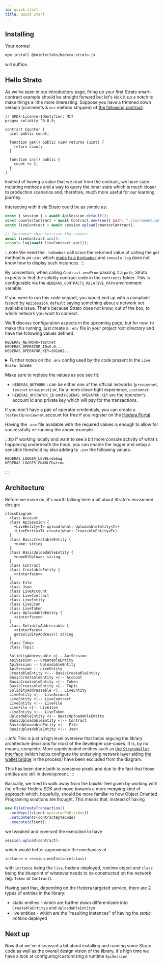 ```yaml
---
id: quick-start
title: Quick Start
---
```


## Installing

Your normal

```bash npm2yarn
npm install @buidlerlabs/hedera-strato-js
```

will suffice.

## Hello Strato

As we've seen in our introductory page, firing up your first Strato smart-contract example should be straight forward but let's kick it up a notch to make things a little more interesting. Suppose you have a trimmed down version (comments & `dec` method stripped) of [the following contract](https://solidity-by-example.org/first-app/):

```sol title="./increment.sol"
// SPDX-License-Identifier: MIT
pragma solidity ^0.8.9;

contract Counter {
  uint public count;

  function get() public view returns (uint) {
    return count;
  }

  function inc() public {
    count += 1;
  }
}
```

Instead of having a value that we read from the contract, we have state-mutating methods and a way to query the inner state which is much closer to production scenarios and, therefore, much more useful for our learning journey.

Interacting with it via Strato could be as simple as:

```js live=true containerKey=increment_from_path
const { session } = await ApiSession.default();
const counterContract = await Contract.newFrom({ path: "./increment.sol" });
const liveContract = await session.upload(counterContract);

// Increment then retrieve the counter
await liveContract.inc();
console.log(await liveContract.get());
```

:::note
We need the `.toNumber` call since the returned value of calling the `get` method is an `uint` which [maps to a `BigNumber`](https://mikemcl.github.io/bignumber.js/) and `console.log` does not know how to display such instances.
:::

By convention, when calling `Contract.newFrom` passing it a `path`, Strato expects to find the solidity contract code in the `contracts` folder. This is configurable via the `HEDERAS_CONTRACTS_RELATIVE_PATH` environment variable.

If you were to run this code snippet, you would end up with a complaint issued by `ApiSession.default` saying something about a network not available issue. That's because Strato does not know, out of the box, to which network you want to connect.

We'll discuss configuration aspects in the upcoming page, but for now, to make this running, just create a `.env` file in your project root directory and have the following values defined:

```
HEDERAS_NETWORK=testnet
HEDERAS_OPERATOR_ID=0.0...
HEDERAS_OPERATOR_KEY=302e02...
```

<details>
  <summary>Further notes on the <code>.env</code> config used by the code present in the <code>Live Editor</code> boxes</summary>
  Together with the above mentioned credentials, the following options have been overwritten/defined:

```
  HEDERAS_DEFAULT_CONTRACT_REQUESTS_RETURN_ONLY_RECEIPTS=false
  HEDERAS_DEFAULT_PAYMENT_FOR_CONTRACT_QUERY=1000000
  HEDERAS_LOGGER_LEVEL=debug
  HEDERAS_LOGGER_ENABLED=true
```

You can head over to [the config page](./configuration.md) for a detailed explanation of what these (along with other) settings translate to.

</details>

Make sure to replace the values as you see fit:

- `HEDERAS_NETWORK` : can be either one of the official networks (`previewnet`, `testnet` or `mainnet`) or, for a more close-tight experience, `customnet`
- `HEDERAS_OPERATOR_ID` and `HEDERAS_OPERATOR_KEY` are the operator's account id and private key which will pay for the transactions.

If you don't have a pair of operator credentials, you can create a `testnet`/`previewnet` account for free if you register on the [Hedera Portal](https://portal.hedera.com/register).

Having the `.env` file available with the required values is enough to allow for successfully re-running the above example.

:::tip
If working locally and want to see a bit more console activity of what's happening underneath the hood, you can enable the logger and setup a sensible threshold by also adding to `.env` the following values:

```
HEDERAS_LOGGER_LEVEL=debug
HEDERAS_LOGGER_ENABLED=true
```

:::

## Architecture

Before we move on, it's worth talking here a bit about Strato's envisioned design:

```mermaid
classDiagram
  class Account
  class ApiSession {
    +LiveEntity<T> upload(what: UploadableEntity<T>)
    +LiveEntity<T> create(what: CreatableEntity<T>)
  }
  class BasicCreatableEntity {
    +name: string
  }
  class BasicUploadableEntity {
    +nameOfUpload: string
  }
  class Contract
  class CreatableEntity {
    <<interface>>
  }
  class File
  class Json
  class LiveAccount
  class LiveContract
  class LiveEntity
  class LiveJson
  class LiveToken
  class UploadableEntity {
    <<interface>>
  }
  class SolidityAddressable {
    <<interface>>
    getSolidityAddress() string
  }
  class Token
  class Topic

  SolidityAddressable <|.. ApiSession
  ApiSession -- CreatableEntity
  ApiSession -- UploadableEntity
  ApiSession -- LiveEntity
  CreatableEntity <|-- BasicCreatableEntity
  BasicCreatableEntity <|-- Account
  BasicCreatableEntity <|-- Token
  BasicCreatableEntity <|-- Topic
  SolidityAddressable <|.. LiveEntity
  LiveEntity <|-- LiveAccount
  LiveEntity <|-- LiveContract
  LiveEntity <|-- LiveFile
  LiveFile <|-- LiveJson
  LiveEntity <|-- LiveToken
  UploadableEntity <|-- BasicUploadableEntity
  BasicUploadableEntity <|-- Contract
  BasicUploadableEntity <|-- File
  BasicUploadableEntity <|-- Json
```

:::info
This is just a high level overview that helps arguing the library architecture decisions for most of the developer use-cases. It is, by no means, complete. More sophisticated entities such as [the `StratoWallet` interface](https://github.com/buidler-labs/hedera-strato-js/tree/main/lib/core/wallet) (which helps configure the underlying network layer aiding [the wallet bridge](./guides//wallet.md) in the process) have been excluded from the diagram.

This has been done both to conserve pixels and due to the fact that those entities are still in development.
:::

Basically, we tried to walk away from the _builder_ feel given by working with the official Hedera SDK and move towards a more _mapping_ kind of approach which, hopefully, should be more familiar to how Object Oriented Programing solutions are thought. This means that, instead of having

```js
new FileCreateTransaction()
  .setKeys([client.operatorPublicKey])
  .setContents(contractByteCode)
  .execute(client);
```

we tweaked and reversed the execution to have

```js
session.upload(contract);
```

which would better approximate the mechanics of

```
instance = session.newInstance(class)
```

with `instance` being the `live`, hedera-deployed, runtime object and `class` being the blueprint of whatever needs to be constructed on the network (eg. `Token` or `Contract`).

Having said that, depending on the Hedera targeted service, there are 2 types of entities in the library:

- static entities - which are further down differentiable into `CreatableEntity`s and `UploadableEntity`s
- live entities - which are the "resulting instances" of having the _static entities_ deployed

## Next up

Now that we've discussed a bit about installing and running some Strato code as well as the overall design vision of the library, it's high time we have a look at configuring/customizing a runtime `ApiSession`.
